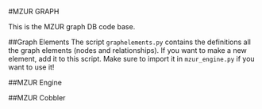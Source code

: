 #MZUR GRAPH

This is the MZUR graph DB code base. 

##Graph Elements
The script `graphelements.py` contains the definitions all the graph elements (nodes and relationships). If you want to make a new element, add it to this script. Make sure to import it in `mzur_engine.py` if you want to use it!

##MZUR Engine

##MZUR Cobbler


